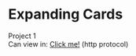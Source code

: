 # Expanding Cards
Project 1
<br />Can view in: <a target="_blank" href="http://c92572ns.beget.tech/projects/expanding-cards/">Click me!</a> (http protocol)
